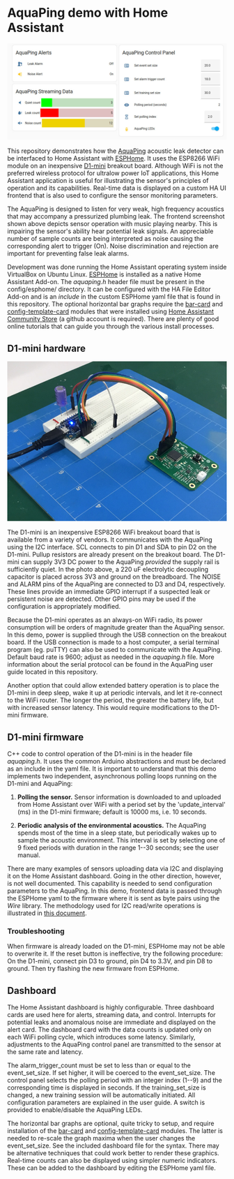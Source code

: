 # AquaPing demo with Home Assistant

![AquaPing Home Assistant Demo](https://github.com/microphonon/acoustic-leak-detector/blob/main/Home_Assistant/screenshot.jpg?raw=true)

This repository demonstrates how the [AquaPing](https://www.crowdsupply.com/microphonon/aquaping) acoustic leak detector can be interfaced to Home Assistant with [ESPHome](https://esphome.io/). It uses the ESP8266 WiFi module on an inexpensive [D1-mini](https://www.wemos.cc/en/latest/d1/d1_mini.html) breakout board. Although WiFi is not the preferred wireless protocol for ultralow power IoT applications, this Home Assistant application is useful for illustrating the sensor's principles of operation and its capabilities. Real-time data is displayed on a custom HA UI frontend that is also used to configure the sensor monitoring parameters.

The AquaPing is designed to listen for very weak, high frequency acoustics that may accompany a pressurized plumbing leak. The frontend screenshot shown above depicts sensor operation with music playing nearby. This is impairing the sensor's ability hear potential leak signals. An appreciable number of sample counts are being interpreted as noise causing the corresponding alert to trigger (On). Noise discrimination and rejection are important for preventing false leak alarms.

Development was done running the Home Assistant operating system inside VirtualBox on Ubuntu Linux. [ESPHome](https://esphome.io/) is installed as a native Home Assistant Add-on. The *aquaping.h* header file must be present in the config/esphome/ directory. It can be configured with the HA File Editor Add-on and is an *include* in the custom ESPHome yaml file that is found in this repository. The optional horizontal bar graphs require the [bar-card](https://github.com/custom-cards/bar-card) and [config-template-card](https://github.com/iantrich/config-template-card) modules that were installed using [Home Assistant Community Store](https://hacs.xyz/) (a github account is required). There are plenty of good online tutorials that can guide you through the various install processes.



## D1-mini hardware

![D1-mini hardware](https://github.com/microphonon/acoustic-leak-detector/blob/main/Home_Assistant/breadboard.jpg?raw=true)

The D1-mini is an inexpensive ESP8266 WiFi breakout board that is available from a variety of vendors. It communicates with the AquaPing using the I2C interface. SCL connects to pin D1 and SDA to pin D2 on the D1-mini. Pullup resistors are already present on the breakout board. The D1-mini can supply 3V3 DC power to the AquaPing *provided* the supply rail is sufficiently quiet. In the photo above, a 220 uF electrolytic decoupling capacitor is placed across 3V3 and ground on the breadboard. The NOISE and ALARM pins of the AquaPing are connected to D3 and D4, respectively. These lines provide an immediate GPIO interrupt if a suspected leak or persistent noise are detected. Other GPIO pins may be used if the configuration is appropriately modified.

Because the D1-mini operates as an always-on WiFi radio, its power consumption will be orders of magnitude greater than the AquaPing sensor. In this demo, power is supplied through the USB connection on the breakout board. If the USB connection is made to a host computer, a serial terminal program (eg. puTTY) can also be used to communicate with the AquaPing. Default baud rate is 9600; adjust as needed in the *aquaping.h* file. More information about the serial protocol can be found in the AquaPing user guide located in this repository.

Another option that could allow extended battery operation is to place the D1-mini in deep sleep, wake it up at periodic intervals, and let it re-connect to the WiFi router. The longer the period, the greater the battery life, but with increased sensor latency. This would require modifications to the D1-mini firmware.

## D1-mini firmware

C++ code to control operation of the D1-mini is in the header file *aquaping.h*. It uses the common Arduino abstractions and must be declared as an include in the yaml file. It is important to understand that this demo implements two independent, asynchronous polling loops running on the D1-mini and AquaPing:

1) **Polling the sensor.** Sensor information is downloaded to and uploaded from Home Assistant over WiFi with a period set by the 'update_interval' (ms) in the D1-mini firmware; default is 10000 ms, i.e. 10 seconds. 

2) **Periodic analysis of the environmental acoustics.** The AquaPing spends most of the time in a sleep state, but periodically wakes up to sample the acoustic environment. This interval is set by selecting one of 9 fixed periods with duration in the range 1--30 seconds; see the user manual. 

There are many examples of sensors uploading data via I2C and displaying it on the Home Assistant dashboard. Going in the other direction, however, is not well documented. This capability is needed to send configuration parameters to the AquaPing.  In this demo, frontend data is passed through the ESPHome yaml to the firmware where it is sent as byte pairs using the *Wire* library. The methodology used for I2C read/write operations is illustrated in [this document](i2c.md).

### Troubleshooting
When firmware is already loaded on the D1-mini, ESPHome may not be able to overwrite it. If the reset button is ineffective, try the following procedure: On the D1-mini, connect pin D3 to ground, pin D4 to 3.3V, and pin D8 to ground. Then try flashing the new firmware from ESPHome.

## Dashboard

The Home Assistant dashboard is highly configurable. Three dashboard cards are used here for alerts, streaming data, and control. Interrupts for potential leaks and anomalous noise are immediate and displayed on the alert card. The dashboard card with the data counts is updated only on each WiFi polling cycle, which introduces some latency. Similarly, adjustments to the AquaPing control panel are transmitted to the sensor at the same rate and latency. 

The alarm_trigger_count must be set to less than or equal to the event_set_size. If set higher, it will be coerced to the event_set_size. The control panel selects the polling period with an integer index (1--9) and the corresponding time is displayed in seconds. If the training_set_size is changed, a new training session will be automatically initiated. All configuration parameters are explained in the user guide. A switch is provided to enable/disable the AquaPing LEDs.

The horizontal bar graphs are optional, quite tricky to setup, and require installation of the [bar-card](https://github.com/custom-cards/bar-card) and [config-template-card](https://github.com/iantrich/config-template-card) modules. The latter is needed to re-scale the graph maxima when the user changes the event_set_size. See the included dashboard file for the syntax. There may be alternative techniques that could work better to render these graphics. Real-time counts can also be displayed using simpler numeric indicators. These can be added to the dashboard by editing the ESPHome yaml file.


